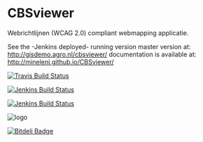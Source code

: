 # CBSviewer

Webrichtlijnen (WCAG 2.0) compliant webmapping applicatie.

See the -Jenkins deployed- running version master version at: http://gisdemo.agro.nl/cbsviewer/ 
documentation is available at: http://mineleni.github.io/CBSviewer/

[![Travis Build Status](https://travis-ci.org/MinELenI/CBSviewer.png?branch=master)](https://travis-ci.org/MinELenI/CBSviewer)

[![Jenkins Build Status](http://gisdemo.agro.nl/jenkins/job/CBS-viewer/badge/icon)](http://gisdemo.agro.nl/jenkins/job/CBS-viewer/)

[![Jenkins Build Status](http://gisdemo.agro.nl/jenkins/job/CBS-viewer/badge/icon)](http://gisdemo.agro.nl/jenkins/job/CBS-viewer/)

![logo](http://staff.washington.edu/tft/a11ylogo/images/a11ylogo150.png)


[![Bitdeli Badge](https://d2weczhvl823v0.cloudfront.net/MinELenI/cbsviewer/trend.png)](https://bitdeli.com/free "Bitdeli Badge")

